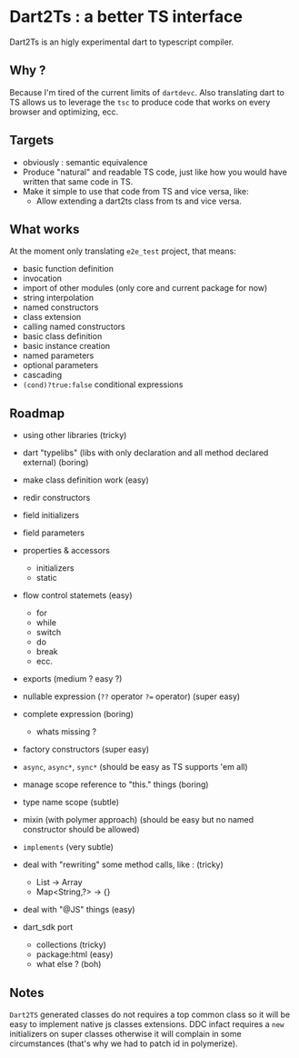 # Dart2Ts : a better TS interface

Dart2Ts is an higly experimental dart to typescript compiler.

## Why ?

Because I'm tired of the current limits of `dartdevc`. Also translating dart to TS allows 
us to leverage the `tsc` to produce code that works on every browser and optimizing, ecc.

## Targets

 - obviously : semantic equivalence 
 - Produce "natural" and readable TS code, just like how you would have written that same code in TS.
 - Make it simple to use that code from TS and vice versa, like:
   - Allow extending a dart2ts class from ts and vice versa.
 
 
 
## What works

At the moment only translating `e2e_test` project, that means:
 - basic function definition
 - invocation
 - import of other modules (only core and current package for now)
 - string interpolation
 - named constructors
 - class extension
 - calling named constructors
 - basic class definition 
 - basic instance creation
 - named parameters
 - optional parameters
 - cascading
 - `(cond)?true:false` conditional expressions
 
## Roadmap

 - using other libraries (tricky)
 - dart "typelibs" (libs with only declaration and all method declared external) (boring)
 - make class definition work (easy)
  - redir constructors
  - field initializers 
  - field parameters
  - properties & accessors
    - initializers
    - static
  
 - flow control statemets (easy)
   - for
   - while
   - switch
   - do
   - break
   - ecc.
 - exports (medium ? easy ?)
 - nullable expression (`??` operator `?=` operator) (super easy)
 
 - complete expression (boring)
    - whats missing ?
 - factory constructors (super easy)
 - `async`, `async*`, `sync*` (should be easy as TS supports 'em all)
 - manage scope reference to "this." things (boring)
 - type name scope (subtle)
 - mixin (with polymer approach) (should be easy but no named constructor should be allowed)
 - `implements` (very subtle)
 - deal with "rewriting" some method calls, like : (tricky) 
   - List -> Array
   - Map<String,?> -> {}
 - deal with "@JS" things (easy)
 
 - dart_sdk port 
    - collections (tricky)
    - package:html (easy)
    - what else ? (boh)
 
 ## Notes
 
 `Dart2TS` generated classes do not requires a top common class so it will be easy
 to implement native js classes extensions. DDC infact requires a `new` initializers
 on super classes otherwise it will complain in some circumstances (that's why
 we had to patch id in polymerize).